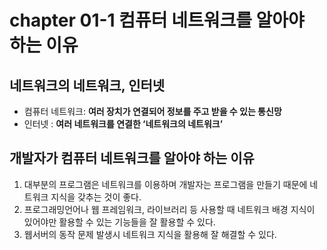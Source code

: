 # chapter 01-1 컴퓨터 네트워크를 알아야 하는 이유

## 네트워크의 네트워크, 인터넷

- 컴퓨터 네트워크: **여러 장치가 연결되어 정보를 주고 받을 수 있는 통신망**
- 인터넷 : **여러 네트워크를 연결한 ‘네트워크의 네트워크’**

## 개발자가 컴퓨터 네트워크를 알아야 하는 이유

1. 대부분의 프로그램은 네트워크를 이용하며 개발자는 프로그램을 만들기 때문에 네트워크 지식을 갖추는 것이 좋다.
2. 프로그래밍언어나 웹 프레임워크, 라이브러리 등 사용할 때 네트워크 배경 지식이 있어야만 활용할 수 있는 기능들을 잘 활용할 수 있다.
3. 웹서버의 동작 문제 발생시 네트워크 지식을 활용해 잘 해결할 수 있다.
